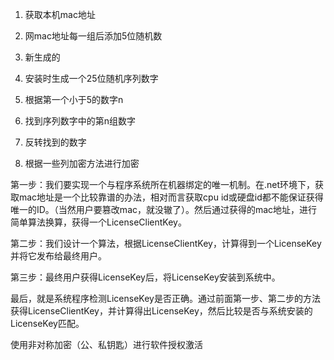 1. 获取本机mac地址
2. 网mac地址每一组后添加5位随机数
3. 新生成的



1. 安装时生成一个25位随机序列数字
2. 根据第一个小于5的数字n
3. 找到序列数字中的第n组数字
4. 反转找到的数字
5. 根据一些列加密方法进行加密



第一步：我们要实现一个与程序系统所在机器绑定的唯一机制。在.net环境下，获取mac地址是一个比较靠谱的办法，相对而言获取cpu id或硬盘id都不能保证获得唯一的ID。（当然用户要篡改mac，就没辙了）。然后通过获得的mac地址，进行简单算法换算，获得一个LicenseClientKey。

第二步：我们设计一个算法，根据LicenseClientKey，计算得到一个LicenseKey并将它发布给最终用户。

第三步：最终用户获得LicenseKey后，将LicenseKey安装到系统中。

最后，就是系统程序检测LicenseKey是否正确。通过前面第一步、第二步的方法获得LicenseClientKey，并计算得出LicenseKey，然后比较是否与系统安装的LicenseKey匹配。



使用非对称加密（公、私钥匙）进行软件授权激活